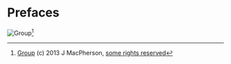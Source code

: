 # Prefaces

![Group](images/macpherson.jpg)[^macpherson]

[^macpherson]: [Group](http://www.flickr.com/photos/31383674@N00/10529091736) (c) 2013 J MacPherson, [some rights reserved](http://creativecommons.org/licenses/by/2.0/deed.en)